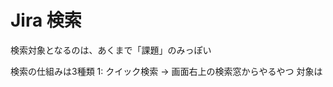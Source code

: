 
# Jira 検索

検索対象となるのは、あくまで「課題」のみっぽい

検索の仕組みは3種類
1: クイック検索
→ 画面右上の検索窓からやるやつ
対象は
<!--stackedit_data:
eyJoaXN0b3J5IjpbLTEyMjU3NjIzODNdfQ==
-->